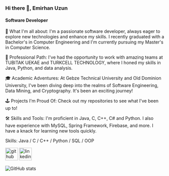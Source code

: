 ### Hi there 👋, Emirhan Uzun
#### Software Developer
🌱 What I'm all about: I'm a passionate software developer, always eager to explore new technologies and enhance my skills. I recently graduated with a Bachelor's in Computer Engineering and I'm currently pursuing my Master's in Computer Science.

💼 Professional Path: I've had the opportunity to work with amazing teams at TUBITAK UEKAE and TURKCELL TECHNOLOGY, where I honed my skills in Java, Python, and data analysis.

🎓 Academic Adventures: At Gebze Technical University and Old Dominion University, I've been diving deep into the realms of Software Engineering, Data Mining, and Cryptography. It's been an exciting journey!

🕹️ Projects I'm Proud Of: Check out my repositories to see what I've been up to!

🛠️ Skills and Tools: I'm proficient in Java, C, C++, C# and Python. I also have experience with MySQL, Spring Framework, Firebase, and more. I have a knack for learning new tools quickly.

Skills: Java / C / C++ / Python / SQL / OOP 


[<img src='https://cdn.jsdelivr.net/npm/simple-icons@3.0.1/icons/github.svg' alt='github' height='40'>](https://github.com/emiruzun0)  [<img src='https://cdn.jsdelivr.net/npm/simple-icons@3.0.1/icons/linkedin.svg' alt='linkedin' height='40'>](https://www.linkedin.com/in/emirhan-uzun/)  


![GitHub stats](https://github-readme-stats.vercel.app/api?username=emiruzun0&show_icons=true)  
